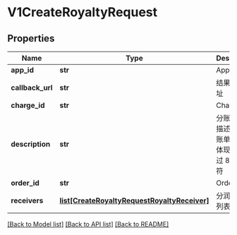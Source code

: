 # V1CreateRoyaltyRequest

## Properties
Name | Type | Description | Notes
------------ | ------------- | ------------- | -------------
**app_id** | **str** | App ID | 
**callback_url** | **str** | 结果通知地址 | 
**charge_id** | **str** | Charge ID | 
**description** | **str** | 分账的原因描述，分账账单中需要体现，不超过 80 个字符 | 
**order_id** | **str** | Order ID | 
**receivers** | [**list[CreateRoyaltyRequestRoyaltyReceiver]**](CreateRoyaltyRequestRoyaltyReceiver.md) | 分润接受方列表 | 

[[Back to Model list]](../README.md#documentation-for-models) [[Back to API list]](../README.md#documentation-for-api-endpoints) [[Back to README]](../README.md)


